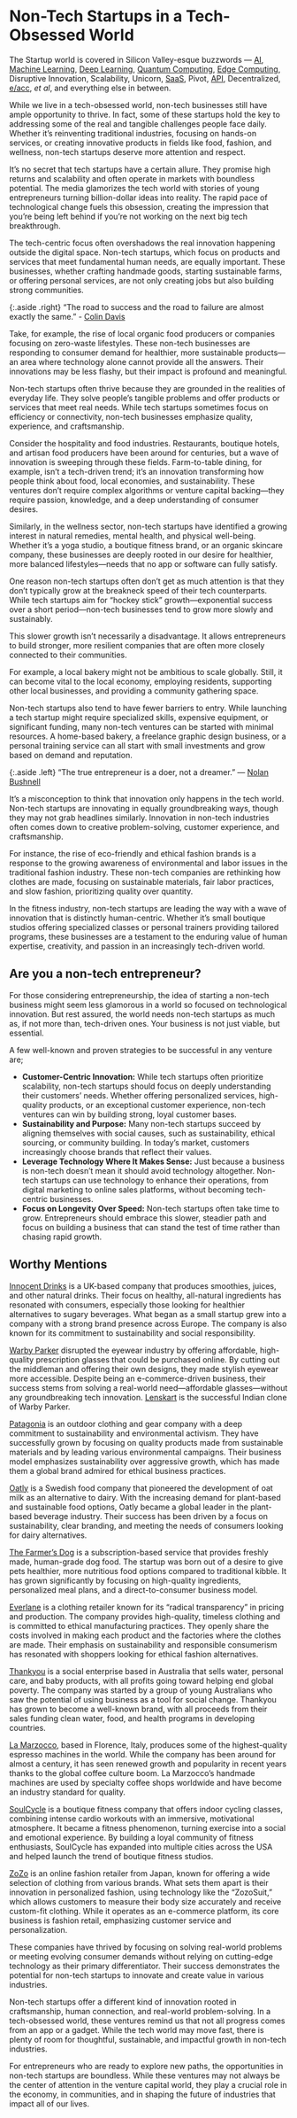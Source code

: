 # Non-Tech Startups in a Tech-Obsessed World

The Startup world is covered in Silicon Valley-esque buzzwords — [AI](https://en.wikipedia.org/wiki/Artificial_intelligence), [Machine Learning](https://en.wikipedia.org/wiki/Machine_learning), [Deep Learning](https://en.wikipedia.org/wiki/Deep_learning), [Quantum Computing](https://en.wikipedia.org/wiki/Quantum_computing), [Edge Computing](https://en.wikipedia.org/wiki/Edge_computing), Disruptive Innovation, Scalability, Unicorn, [SaaS](https://en.wikipedia.org/wiki/Software_as_a_service), Pivot, [API](https://en.wikipedia.org/wiki/API), Decentralized,  [e/acc](/2023/e-acc/), _et al_, and everything else in between.

While we live in a tech-obsessed world, non-tech businesses still have ample opportunity to thrive. In fact, some of these startups hold the key to addressing some of the real and tangible challenges people face daily. Whether it’s reinventing traditional industries, focusing on hands-on services, or creating innovative products in fields like food, fashion, and wellness, non-tech startups deserve more attention and respect.

It’s no secret that tech startups have a certain allure. They promise high returns and scalability and often operate in markets with boundless potential. The media glamorizes the tech world with stories of young entrepreneurs turning billion-dollar ideas into reality. The rapid pace of technological change fuels this obsession, creating the impression that you’re being left behind if you’re not working on the next big tech breakthrough.

The tech-centric focus often overshadows the real innovation happening outside the digital space. Non-tech startups, which focus on products and services that meet fundamental human needs, are equally important. These businesses, whether crafting handmade goods, starting sustainable farms, or offering personal services, are not only creating jobs but also building strong communities.

{:.aside .right}
“The road to success and the road to failure are almost exactly the same.” - [Colin Davis](https://en.wikipedia.org/wiki/Colin_Davis)

Take, for example, the rise of local organic food producers or companies focusing on zero-waste lifestyles. These non-tech businesses are responding to consumer demand for healthier, more sustainable products—an area where technology alone cannot provide all the answers. Their innovations may be less flashy, but their impact is profound and meaningful.

Non-tech startups often thrive because they are grounded in the realities of everyday life. They solve people’s tangible problems and offer products or services that meet real needs. While tech startups sometimes focus on efficiency or connectivity, non-tech businesses emphasize quality, experience, and craftsmanship.

Consider the hospitality and food industries. Restaurants, boutique hotels, and artisan food producers have been around for centuries, but a wave of innovation is sweeping through these fields. Farm-to-table dining, for example, isn’t a tech-driven trend; it’s an innovation transforming how people think about food, local economies, and sustainability. These ventures don’t require complex algorithms or venture capital backing—they require passion, knowledge, and a deep understanding of consumer desires.

Similarly, in the wellness sector, non-tech startups have identified a growing interest in natural remedies, mental health, and physical well-being. Whether it’s a yoga studio, a boutique fitness brand, or an organic skincare company, these businesses are deeply rooted in our desire for healthier, more balanced lifestyles—needs that no app or software can fully satisfy.

One reason non-tech startups often don’t get as much attention is that they don’t typically grow at the breakneck speed of their tech counterparts. While tech startups aim for “hockey stick” growth—exponential success over a short period—non-tech businesses tend to grow more slowly and sustainably.

This slower growth isn’t necessarily a disadvantage. It allows entrepreneurs to build stronger, more resilient companies that are often more closely connected to their communities.

For example, a local bakery might not be ambitious to scale globally. Still, it can become vital to the local economy, employing residents, supporting other local businesses, and providing a community gathering space.

Non-tech startups also tend to have fewer barriers to entry. While launching a tech startup might require specialized skills, expensive equipment, or significant funding, many non-tech ventures can be started with minimal resources. A home-based bakery, a freelance graphic design business, or a personal training service can all start with small investments and grow based on demand and reputation.

{:.aside .left}
“The true entrepreneur is a doer, not a dreamer.” ― [Nolan Bushnell](https://en.wikipedia.org/wiki/Nolan_Bushnell)

It’s a misconception to think that innovation only happens in the tech world. Non-tech startups are innovating in equally groundbreaking ways, though they may not grab headlines similarly. Innovation in non-tech industries often comes down to creative problem-solving, customer experience, and craftsmanship.

For instance, the rise of eco-friendly and ethical fashion brands is a response to the growing awareness of environmental and labor issues in the traditional fashion industry. These non-tech companies are rethinking how clothes are made, focusing on sustainable materials, fair labor practices, and slow fashion, prioritizing quality over quantity.

In the fitness industry, non-tech startups are leading the way with a wave of innovation that is distinctly human-centric. Whether it’s small boutique studios offering specialized classes or personal trainers providing tailored programs, these businesses are a testament to the enduring value of human expertise, creativity, and passion in an increasingly tech-driven world.

## Are you a non-tech entrepreneur?

For those considering entrepreneurship, the idea of starting a non-tech business might seem less glamorous in a world so focused on technological innovation. But rest assured, the world needs non-tech startups as much as, if not more than, tech-driven ones. Your business is not just viable, but essential.

A few well-known and proven strategies to be successful in any venture are;

- **Customer-Centric Innovation:** While tech startups often prioritize scalability, non-tech startups should focus on deeply understanding their customers’ needs. Whether offering personalized services, high-quality products, or an exceptional customer experience, non-tech ventures can win by building strong, loyal customer bases.
- **Sustainability and Purpose:** Many non-tech startups succeed by aligning themselves with social causes, such as sustainability, ethical sourcing, or community building. In today’s market, customers increasingly choose brands that reflect their values.
- **Leverage Technology Where It Makes Sense:** Just because a business is non-tech doesn’t mean it should avoid technology altogether. Non-tech startups can use technology to enhance their operations, from digital marketing to online sales platforms, without becoming tech-centric businesses.
- **Focus on Longevity Over Speed:** Non-tech startups often take time to grow. Entrepreneurs should embrace this slower, steadier path and focus on building a business that can stand the test of time rather than chasing rapid growth.

## Worthy Mentions

[Innocent Drinks](https://innocentdrinks.co.uk) is a UK-based company that produces smoothies, juices, and other natural drinks. Their focus on healthy, all-natural ingredients has resonated with consumers, especially those looking for healthier alternatives to sugary beverages. What began as a small startup grew into a company with a strong brand presence across Europe. The company is also known for its commitment to sustainability and social responsibility.

[Warby Parker](https://www.warbyparker.com) disrupted the eyewear industry by offering affordable, high-quality prescription glasses that could be purchased online. By cutting out the middleman and offering their own designs, they made stylish eyewear more accessible. Despite being an e-commerce-driven business, their success stems from solving a real-world need—affordable glasses—without any groundbreaking tech innovation. [Lenskart](https://www.lenskart.com) is the successful Indian clone of Warby Parker.

[Patagonia](https://www.patagonia.com/) is an outdoor clothing and gear company with a deep commitment to sustainability and environmental activism. They have successfully grown by focusing on quality products made from sustainable materials and by leading various environmental campaigns. Their business model emphasizes sustainability over aggressive growth, which has made them a global brand admired for ethical business practices.

[Oatly](https://www.oatly.com) is a Swedish food company that pioneered the development of oat milk as an alternative to dairy. With the increasing demand for plant-based and sustainable food options, Oatly became a global leader in the plant-based beverage industry. Their success has been driven by a focus on sustainability, clear branding, and meeting the needs of consumers looking for dairy alternatives.

[The Farmer’s Dog](https://www.thefarmersdog.com) is a subscription-based service that provides freshly made, human-grade dog food. The startup was born out of a desire to give pets healthier, more nutritious food options compared to traditional kibble. It has grown significantly by focusing on high-quality ingredients, personalized meal plans, and a direct-to-consumer business model.

[Everlane](https://www.everlane.com) is a clothing retailer known for its “radical transparency” in pricing and production. The company provides high-quality, timeless clothing and is committed to ethical manufacturing practices. They openly share the costs involved in making each product and the factories where the clothes are made. Their emphasis on sustainability and responsible consumerism has resonated with shoppers looking for ethical fashion alternatives.

[Thankyou](https://thankyou.co) is a social enterprise based in Australia that sells water, personal care, and baby products, with all profits going toward helping end global poverty. The company was started by a group of young Australians who saw the potential of using business as a tool for social change. Thankyou has grown to become a well-known brand, with all proceeds from their sales funding clean water, food, and health programs in developing countries.

[La Marzocco](https://lamarzoccousa.com), based in Florence, Italy, produces some of the highest-quality espresso machines in the world. While the company has been around for almost a century, it has seen renewed growth and popularity in recent years thanks to the global coffee culture boom. La Marzocco’s handmade machines are used by specialty coffee shops worldwide and have become an industry standard for quality.

[SoulCycle](https://www.soul-cycle.com) is a boutique fitness company that offers indoor cycling classes, combining intense cardio workouts with an immersive, motivational atmosphere. It became a fitness phenomenon, turning exercise into a social and emotional experience. By building a loyal community of fitness enthusiasts, SoulCycle has expanded into multiple cities across the USA and helped launch the trend of boutique fitness studios.

[ZoZo](https://zozo.jp) is an online fashion retailer from Japan, known for offering a wide selection of clothing from various brands. What sets them apart is their innovation in personalized fashion, using technology like the “ZozoSuit,” which allows customers to measure their body size accurately and receive custom-fit clothing. While it operates as an e-commerce platform, its core business is fashion retail, emphasizing customer service and personalization.

These companies have thrived by focusing on solving real-world problems or meeting evolving consumer demands without relying on cutting-edge technology as their primary differentiator. Their success demonstrates the potential for non-tech startups to innovate and create value in various industries.

Non-tech startups offer a different kind of innovation rooted in craftsmanship, human connection, and real-world problem-solving. In a tech-obsessed world, these ventures remind us that not all progress comes from an app or a gadget. While the tech world may move fast, there is plenty of room for thoughtful, sustainable, and impactful growth in non-tech industries.

For entrepreneurs who are ready to explore new paths, the opportunities in non-tech startups are boundless. While these ventures may not always be the center of attention in the venture capital world, they play a crucial role in the economy, in communities, and in shaping the future of industries that impact all of our lives.